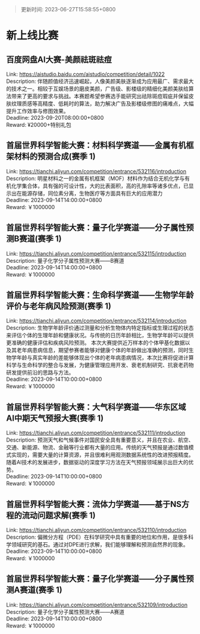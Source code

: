 > 更新时间: 2023-06-27T15:58:55+0800 

# 新上线比赛


## 百度网盘AI大赛-美颜祛斑祛痘
Link: https://aistudio.baidu.com/aistudio/competition/detail/1022  
Description: 伴随颜值经济迅速崛起，人像美颜美肤逐渐成为应用最广、需求最大的技术之一。相较于互娱场景的磨皮美颜，广告级、影楼级的精细化美颜美肤给算法带来了更高的要求与挑战。本赛题希望参赛选手能研究出祛除斑痘瑕疵并保留皮肤纹理质感等高精度、低耗时的算法，助力解决广告及影楼级修图的痛难点，大幅提升工作效率与修图效果。  
Deadline: 2023-09-20T08:00:00+0800  
Reward: ¥20000+特别礼包  

## 首届世界科学智能大赛：材料科学赛道——金属有机框架材料的预测合成(赛季 1)
Link: https://tianchi.aliyun.com/competition/entrance/532116/introduction  
Description: 明星材料之一的金属有机框架（MOF）材料作为结合无机化学与有机化学集合体，具有强的可设计性，大的比表面积，高的孔隙率等诸多优点，已显示出在能源存储，同位素分离，生物医疗等方面具有巨大的应用潜力  
Deadline: 2023-09-14T14:00:00+0800  
Reward: ￥1000000  

## 首届世界科学智能大赛：量子化学赛道——分子属性预测B赛道(赛季 1)
Link: https://tianchi.aliyun.com/competition/entrance/532115/introduction  
Description: 量子化学分子属性预测大赛——B赛道  
Deadline: 2023-09-14T14:00:00+0800  
Reward: ￥1000000  

## 首届世界科学智能大赛：生命科学赛道——生物学年龄评价与老年病风险预测(赛季 1)
Link: https://tianchi.aliyun.com/competition/entrance/532114/introduction  
Description: 生物学年龄评价通过测量和分析生物体内特定指标或生理过程的状态来评估个体的生理年龄和健康状况。与传统的日历年龄相比，生物学年龄可以提供更准确的健康评估和疾病风险预测。 本次大赛提供近万样本的个体甲基化数据以及其老年病患病信息，期望参赛者能够对健康个体的年龄做出准确的预测，同时生物学年龄与真实年龄的差能够体现出个体的老年病患病情况，本次比赛将促进计算科学与生命科学的整合与发展，为健康管理应用开发、衰老机制研究、抗衰老药物研发提供前沿的思路与方法。  
Deadline: 2023-09-14T10:00:00+0800  
Reward: ￥1000000  

## 首届世界科学智能大赛：大气科学赛道——华东区域AI中期天气预报大赛(赛季 1)
Link: https://tianchi.aliyun.com/competition/entrance/532111/introduction  
Description: 预测天气和气候事件对国民安全具有重要意义，并且在农业、航空、交通、新能源、物流、金融等行业都有大量的应用。传统的天气预报是通过数值模式实现的，需要大量的计算资源，并且很难利用观测数据系统性的改进预报精度。随着AI技术的发展进步，数据驱动的深度学习方法在天气预报领域展示出巨大的优势。  
Deadline: 2023-09-14T10:00:00+0800  
Reward: ￥1000000  

## 首届世界科学智能大赛：流体力学赛道——基于NS方程的流动问题求解(赛季 1)
Link: https://tianchi.aliyun.com/competition/entrance/532110/introduction  
Description: 偏微分方程（PDE）在科学研究中具有重要的地位和作用，是很多科学领域研究的基石。通过对DPE进行求解，我们能够理解和预测自然界的现象。  
Deadline: 2023-09-14T10:00:00+0800  
Reward: ￥1000000  

## 首届世界科学智能大赛：量子化学赛道——分子属性预测A赛道(赛季 1)
Link: https://tianchi.aliyun.com/competition/entrance/532109/introduction  
Description: 量子化学分子属性预测大赛——A赛道  
Deadline: 2023-09-14T10:00:00+0800  
Reward: ￥1000000  

